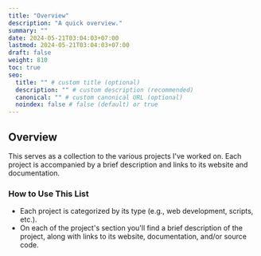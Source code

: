 ```yaml
---
title: "Overview"
description: "A quick overview."
summary: ""
date: 2024-05-21T03:04:03+07:00
lastmod: 2024-05-21T03:04:03+07:00
draft: false
weight: 810
toc: true
seo:
  title: "" # custom title (optional)
  description: "" # custom description (recommended)
  canonical: "" # custom canonical URL (optional)
  noindex: false # false (default) or true
---
```


## Overview

This serves as a collection to the various projects I've worked on. Each project is accompanied by a brief description and links to its website and documentation.

### How to Use This List

* Each project is categorized by its type (e.g., web development, scripts, etc.).
* On each of the project's section you'll find a brief description of the project, along with links to its website, documentation, and/or source code.
